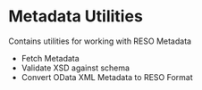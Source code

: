 # Metadata Utilities
Contains utilities for working with RESO Metadata
* Fetch Metadata
* Validate XSD against schema
* Convert OData XML Metadata to RESO Format
